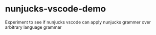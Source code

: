 # nunjucks-vscode-demo
Experiment to see if nunjucks vscode can apply nunjucks grammer over arbitrary language grammar  
